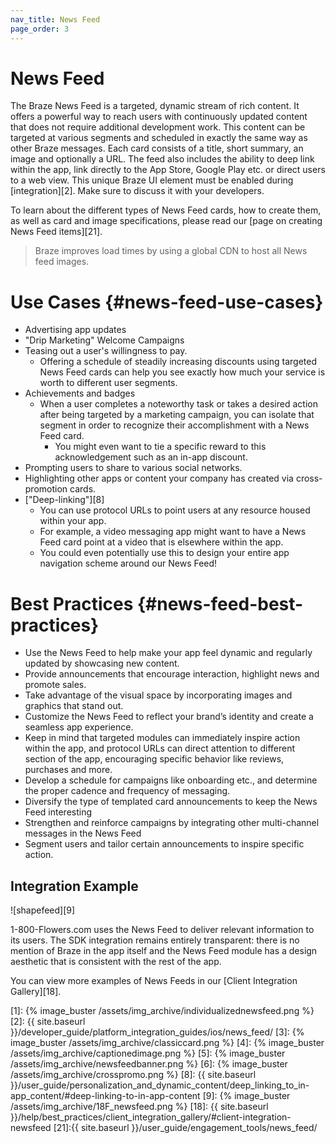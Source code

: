 ```yaml
---
nav_title: News Feed
page_order: 3
---
```

# News Feed

The Braze News Feed is a targeted, dynamic stream of rich content. It offers a powerful way to reach users with continuously updated content that does not require additional development work. This content can be targeted at various segments and scheduled in exactly the same way as other Braze messages. Each card consists of a title, short summary, an image and optionally a URL. The feed also includes the ability to deep link within the app, link directly to the App Store, Google Play etc. or direct users to a web view. This unique Braze UI element must be enabled during [integration][2]. Make sure to discuss it with your developers.

To learn about the different types of News Feed cards, how to create them, as well as card and image specifications, please read our [page on creating News Feed items][21].

> Braze improves load times by using a global CDN to host all News feed images.

# Use Cases {#news-feed-use-cases}

- Advertising app updates
- "Drip Marketing" Welcome Campaigns
- Teasing out a user's willingness to pay.
  - Offering a schedule of steadily increasing discounts using targeted News Feed cards can help you see exactly how much your service is worth to different user segments.
- Achievements and badges
  - When a user completes a noteworthy task or takes a desired action after being targeted by a marketing campaign, you can isolate that segment in order to recognize their accomplishment with a News Feed card.
    - You might even want to tie a specific reward to this acknowledgement such as an in-app discount.
- Prompting users to share to various social networks.
- Highlighting other apps or content your company has created via cross-promotion cards.
- ["Deep-linking"][8]
  - You can use protocol URLs to point users at any resource housed within your app.
  - For example, a video messaging app might want to have a News Feed card point at a video that is elsewhere within the app.
  - You could even potentially use this to design your entire app navigation scheme around our News Feed!

# Best Practices {#news-feed-best-practices}

- Use the News Feed to help make your app feel dynamic and regularly updated by showcasing new content.
- Provide announcements that encourage interaction, highlight news and promote sales.
- Take advantage of the visual space by incorporating images and graphics that stand out.
- Customize the News Feed to reflect your brand’s identity and create a seamless app experience.
- Keep in mind that targeted modules can immediately inspire action within the app, and protocol URLs can direct attention to different section of the app, encouraging specific behavior like reviews, purchases and more.
- Develop a schedule for campaigns like onboarding etc., and determine the proper cadence and frequency of messaging.
- Diversify the type of templated card announcements to keep the News Feed interesting
- Strengthen and reinforce campaigns by integrating other multi-channel messages in the News Feed
- Segment users and tailor certain announcements to inspire specific action.


## Integration Example

![shapefeed][9]

1-800-Flowers.com uses the News Feed to deliver relevant information to its users. The SDK integration remains entirely transparent: there is no mention of Braze in the app itself and the News Feed module has a design aesthetic that is consistent with the rest of the app.

You can view more examples of News Feeds in our [Client Integration Gallery][18].


[1]: {% image_buster /assets/img_archive/individualizednewsfeed.png %}
[2]: {{ site.baseurl }}/developer_guide/platform_integration_guides/ios/news_feed/
[3]: {% image_buster /assets/img_archive/classiccard.png %}
[4]: {% image_buster /assets/img_archive/captionedimage.png %}
[5]: {% image_buster /assets/img_archive/newsfeedbanner.png %}
[6]: {% image_buster /assets/img_archive/crosspromo.png %}
[8]: {{ site.baseurl }}/user_guide/personalization_and_dynamic_content/deep_linking_to_in-app_content/#deep-linking-to-in-app-content
[9]: {% image_buster /assets/img_archive/18F_newsfeed.png %}
[18]: {{ site.baseurl }}/help/best_practices/client_integration_gallery/#client-integration-newsfeed
[21]:{{ site.baseurl }}/user_guide/engagement_tools/news_feed/
